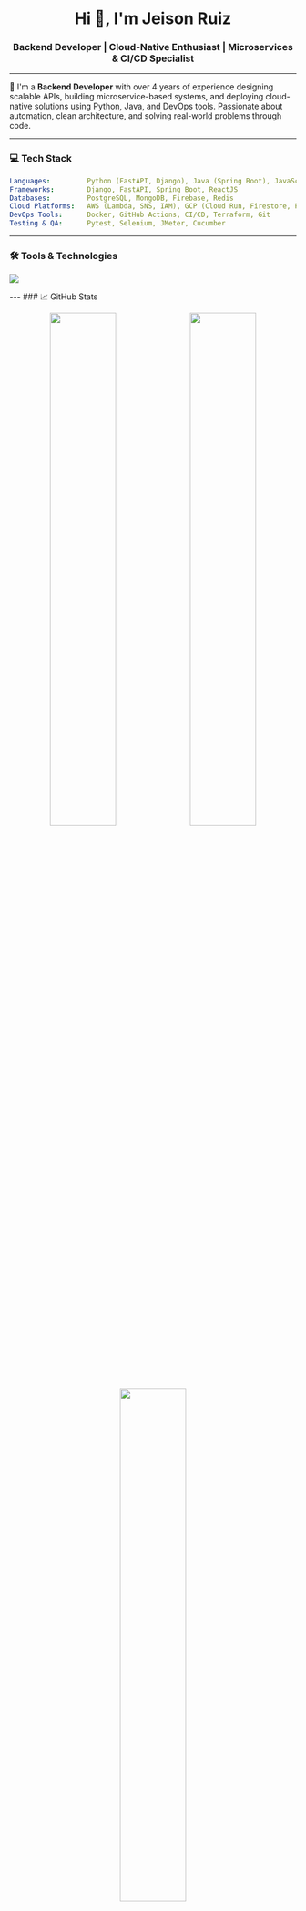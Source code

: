 

<h1 align="center">Hi 👋, I'm Jeison Ruiz</h1>
<h3 align="center">Backend Developer | Cloud-Native Enthusiast | Microservices & CI/CD Specialist</h3>

---

🚀 I'm a **Backend Developer** with over 4 years of experience designing scalable APIs, building microservice-based systems, and deploying cloud-native solutions using Python, Java, and DevOps tools. Passionate about automation, clean architecture, and solving real-world problems through code.

---

### 💻 Tech Stack

```yaml
Languages:         Python (FastAPI, Django), Java (Spring Boot), JavaScript (Node.js, React)
Frameworks:        Django, FastAPI, Spring Boot, ReactJS
Databases:         PostgreSQL, MongoDB, Firebase, Redis
Cloud Platforms:   AWS (Lambda, SNS, IAM), GCP (Cloud Run, Firestore, Pub/Sub)
DevOps Tools:      Docker, GitHub Actions, CI/CD, Terraform, Git
Testing & QA:      Pytest, Selenium, JMeter, Cucumber
```
---
### 🛠️ Tools & Technologies
<p align="left"> <img src="https://skillicons.dev/icons?i=python,java,javascript,django,fastapi,spring,react,postgres,mongodb,firebase,redis,aws,gcp,docker,githubactions,git,vscode" /> </p>
---
### 📈 GitHub Stats
<p align="center"> <img src="https://github-readme-stats.vercel.app/api?username=JeissonRuiz02&show_icons=true&theme=radical" width="48%" /> <img src="https://github-readme-streak-stats.herokuapp.com/?user=JeissonRuiz02&theme=radical" width="48%" /> </p> <p align="center"> <img src="https://github-readme-stats.vercel.app/api/top-langs/?username=JeissonRuiz02&layout=compact&theme=radical" width="48%" /> </p>

---
### 🔭 I’m currently working on
- Building microservices with Spring Boot, Kafka, and MySQL

- Applying Hexagonal Architecture & Domain-Driven Design (DDD)

- Deploying scalable APIs using GCP (Cloud Run, Firestore, Pub/Sub)

- Automating CI/CD pipelines with GitHub Actions, Docker & Terraform

---

### 🌱 I’m learning
- AWS Step Functions, EventBridge & IAM Policies

- Redis caching strategies & data modeling

- System Design and distributed architecture patterns

---

### 📫 Let's Connect
<p align="left"> <a href="https://linkedin.com/in/jeisson-daniel-ruiz-lizarazo-655a49206/" target="_blank"> <img src="https://img.shields.io/badge/-LinkedIn-blue?style=for-the-badge&logo=linkedin&logoColor=white"/> </a> <a href="mailto:jeissonruizdev@gmail.com"> <img src="https://img.shields.io/badge/-Gmail-D14836?style=for-the-badge&logo=gmail&logoColor=white"/> </a> <a href="https://github.com/JeissonRuiz02"> <img src="https://img.shields.io/badge/-GitHub-000000?style=for-the-badge&logo=github&logoColor=white"/> </a> </p>

---

### 🔥 Fun Facts
- 🧠 I love blending backend logic with cloud infrastructure
- 🧩 I'm a fan of clean code, system design puzzles & automation
- 🎯 I strongly believe soft skills are key to successful tech teams



